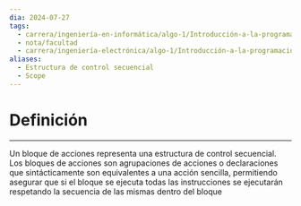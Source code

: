 ```yaml
---
dia: 2024-07-27
tags:
  - carrera/ingeniería-en-informática/algo-1/Introducción-a-la-programación
  - nota/facultad
  - carrera/ingeniería-electrónica/algo-1/Introducción-a-la-programación
aliases:
  - Estructura de control secuencial
  - Scope
---
```

# Definición
---
Un bloque de acciones representa una estructura de control secuencial. Los bloques de acciones son agrupaciones de acciones o declaraciones que sintácticamente son equivalentes a una acción sencilla, permitiendo asegurar que si el bloque se ejecuta todas las instrucciones se ejecutarán respetando la secuencia de las mismas dentro del bloque